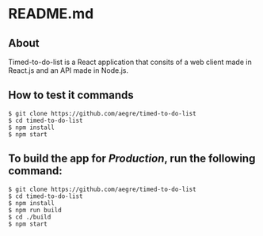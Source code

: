 
# README.md

## About

Timed-to-do-list is a React application that consits of a web client made in React.js and an API made in Node.js. 

## How to test it commands
```
$ git clone https://github.com/aegre/timed-to-do-list
$ cd timed-to-do-list
$ npm install
$ npm start
```

## To build the app for *Production*, run the following command:
```
$ git clone https://github.com/aegre/timed-to-do-list
$ cd timed-to-do-list
$ npm install
$ npm run build
$ cd ./build
$ npm start
```
